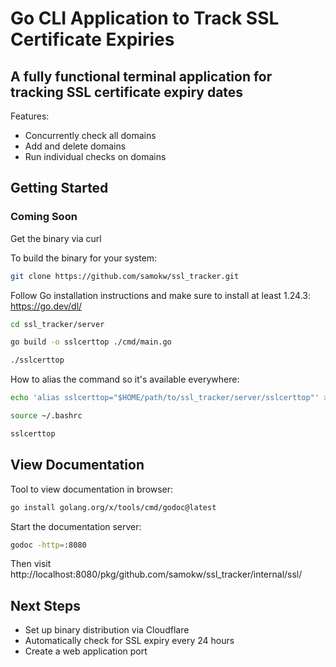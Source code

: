 # Go CLI Application to Track SSL Certificate Expiries

## A fully functional terminal application for tracking SSL certificate expiry dates

Features:
- Concurrently check all domains 
- Add and delete domains
- Run individual checks on domains




## Getting Started

### Coming Soon 

Get the binary via curl

To build the binary for your system:

```bash
git clone https://github.com/samokw/ssl_tracker.git
```
Follow Go installation instructions and make sure to install at least 1.24.3: https://go.dev/dl/

```bash
cd ssl_tracker/server
```

```bash
go build -o sslcerttop ./cmd/main.go
```

```bash
./sslcerttop
```

How to alias the command so it's available everywhere:

```bash 
echo 'alias sslcerttop="$HOME/path/to/ssl_tracker/server/sslcerttop"' >> ~/.bashrc
```

```bash
source ~/.bashrc
```

```bash
sslcerttop
```

## View Documentation
Tool to view documentation in browser:
```bash 
go install golang.org/x/tools/cmd/godoc@latest
```

Start the documentation server:

```bash 
godoc -http=:8080
```

Then visit http://localhost:8080/pkg/github.com/samokw/ssl_tracker/internal/ssl/

## Next Steps
- Set up binary distribution via Cloudflare
- Automatically check for SSL expiry every 24 hours
- Create a web application port
